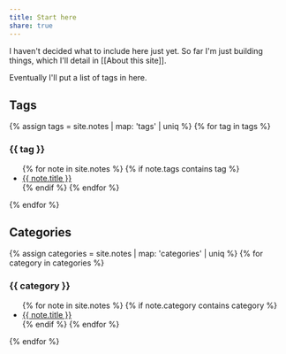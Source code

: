```yaml
---
title: Start here
share: true
---
```


I haven't decided what to include here just yet. So far I'm just building things, which I'll detail in [[About this site]].

Eventually I'll put a list of tags in here.

<h2>Tags</h2>
{% assign tags =  site.notes | map: 'tags' | uniq %}
{% for tag in tags %}
  <h3>{{ tag }}</h3>
  <ul>
  {% for note in site.notes %}
    {% if note.tags contains tag %}
    <li><a href="{{ site.baseurl }}{{ note.url }}" class="internal-link">{{ note.title }}</a></li>
    {% endif %}
  {% endfor %}
  </ul>
{% endfor %}

<h2>Categories</h2>
{% assign categories =  site.notes | map: 'categories' | uniq %}
{% for category in categories %}
  <h3>{{ category }}</h3>
  <ul>
  {% for note in site.notes %}
    {% if note.category contains category %}
    <li><a href="{{ site.baseurl }}{{ note.url }}" class="internal-link">{{ note.title }}</a></li>
    {% endif %}
  {% endfor %}
  </ul>
{% endfor %}
